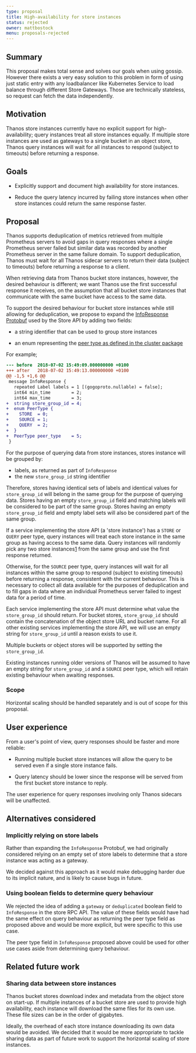 ```yaml
---
type: proposal
title: High-availability for store instances
status: rejected
owner: mattbostock
menu: proposals-rejected
---
```


## Summary

This proposal makes total sense and solves our goals when using gossip. However there exists a very easy solution to this problem in form of using just static entry with any loadbalancer like Kubernetes Service to load balance through different Store Gateways. Those are technically stateless, so request can fetch the data independently.

## Motivation

Thanos store instances currently have no explicit support for high-availability; query instances treat all store instances equally. If multiple store instances are used as gateways to a single bucket in an object store, Thanos query instances will wait for all instances to respond (subject to timeouts) before returning a response.

## Goals

- Explicitly support and document high availability for store instances.

- Reduce the query latency incurred by failing store instances when other store instances could return the same response faster.

## Proposal

Thanos supports deduplication of metrics retrieved from multiple Prometheus servers to avoid gaps in query responses where a single Prometheus server failed but similar data was recorded by another Prometheus server in the same failure domain. To support deduplication, Thanos must wait for all Thanos sidecar servers to return their data (subject to timeouts) before returning a response to a client.

When retrieving data from Thanos bucket store instances, however, the desired behaviour is different; we want Thanos use the first successful response it receives, on the assumption that all bucket store instances that communicate with the same bucket have access to the same data.

To support the desired behaviour for bucket store instances while still allowing for deduplication, we propose to expand the [InfoResponse Protobuf](https://github.com/thanos-io/thanos/blob/b67aa3a709062be97215045f7488df67a9af2c66/pkg/store/storepb/rpc.proto#L28-L32) used by the Store API by adding two fields:

- a string identifier that can be used to group store instances

- an enum representing the [peer type as defined in the cluster package](https://github.com/thanos-io/thanos/blob/673614d9310f3f90fdb4585ca6201496ff92c697/pkg/cluster/cluster.go#L51-L64)

For example;

```diff
--- before	2018-07-02 15:49:09.000000000 +0100
+++ after	2018-07-02 15:49:13.000000000 +0100
@@ -1,5 +1,6 @@
 message InfoResponse {
   repeated Label labels = 1 [(gogoproto.nullable) = false];
   int64 min_time        = 2;
   int64 max_time        = 3;
+  string store_group_id = 4;
+  enum PeerType {
+    STORE  = 0;
+    SOURCE = 1;
+    QUERY  = 2;
+  }
+  PeerType peer_type    = 5;
 }
```

For the purpose of querying data from store instances, stores instance will be grouped by:

- labels, as returned as part of `InfoResponse`
- the new `store_group_id` string identifier

Therefore, stores having identical sets of labels and identical values for `store_group_id` will belong in the same group for the purpose of querying data. Stores having an empty `store_group_id` field and matching labels will be considered to be part of the same group. Stores having an empty `store_group_id` field and empty label sets will also be considered part of the same group.

If a service implementing the store API (a 'store instance') has a `STORE` or `QUERY` peer type, query instances will treat each store instance in the same group as having access to the same data. Query instances will randomly pick any two store instances[1](https://www.eecs.harvard.edu/~michaelm/postscripts/mythesis.pdf) from the same group and use the first response returned.

Otherwise, for the `SOURCE` peer type, query instances will wait for all instances within the same group to respond (subject to existing timeouts) before returning a response, consistent with the current behaviour. This is necessary to collect all data available for the purposes of deduplication and to fill gaps in data where an individual Prometheus server failed to ingest data for a period of time.

Each service implementing the store API must determine what value the `store_group_id` should return. For bucket stores, `store_group_id` should contain the concatenation of the object store URL and bucket name. For all other existing services implementing the store API, we will use an empty string for `store_group_id` until a reason exists to use it.

Multiple buckets or object stores will be supported by setting the `store_group_id`.

Existing instances running older versions of Thanos will be assumed to have an empty string for `store_group_id` and a `SOURCE` peer type, which will retain existing behaviour when awaiting responses.

### Scope

Horizontal scaling should be handled separately and is out of scope for this proposal.

## User experience

From a user's point of view, query responses should be faster and more reliable:

- Running multiple bucket store instances will allow the query to be served even if a single store instance fails.

- Query latency should be lower since the response will be served from the first bucket store instance to reply.

The user experience for query responses involving only Thanos sidecars will be unaffected.

## Alternatives considered

### Implicitly relying on store labels

Rather than expanding the `InfoResponse` Protobuf, we had originally considered relying on an empty set of store labels to determine that a store instance was acting as a gateway.

We decided against this approach as it would make debugging harder due to its implicit nature, and is likely to cause bugs in future.

### Using boolean fields to determine query behaviour

We rejected the idea of adding a `gateway` or `deduplicated` boolean field to `InfoResponse` in the store RPC API. The value of these fields would have had the same effect on query behaviour as returning the peer type field as proposed above and would be more explicit, but were specific to this use case.

The peer type field in `InfoResponse` proposed above could be used for other use cases aside from determining query behaviour.

## Related future work

### Sharing data between store instances

Thanos bucket stores download index and metadata from the object store on start-up. If multiple instances of a bucket store are used to provide high availability, each instance will download the same files for its own use. These file sizes can be in the order of gigabytes.

Ideally, the overhead of each store instance downloading its own data would be avoided. We decided that it would be more appropriate to tackle sharing data as part of future work to support the horizontal scaling of store instances.
